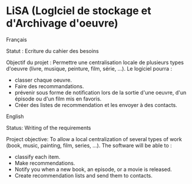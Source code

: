 # LiSA (LogIciel de stockage et d'Archivage d'oeuvre)
Français

Statut : Ecriture du cahier des besoins

Objectif du projet : Permettre une centralisation locale de plusieurs types d'oeuvre (livre, musique, peinture, film, série, ...). Le logiciel pourra : 
- classer chaque oeuvre.
- Faire des recommandations.
- prévenir sous forme de notification lors de la sortie d'une oeuvre, d'un épisode ou d'un film mis en favoris.
- Créer des listes de recommendation et les envoyer à des contacts.

English

Status: Writing of the requirements

Project objective: To allow a local centralization of several types of work (book, music, painting, film, series, ...). The software will be able to :

- classify each item.
- Make recommendations.
- Notify you when a new book, an episode, or a movie is released.
- Create recommendation lists and send them to contacts.

